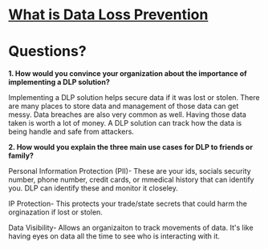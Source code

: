 # [What is Data Loss Prevention](https://www.digitalguardian.com/blog/what-data-loss-prevention-dlp-definition-data-loss-prevention)

# Questions?

**1. How would you convince your organization about the importance of implementing a DLP solution?**

Implementing a DLP solution helps secure data if it was lost or stolen. There are many places to store data and management of those data can get messy. Data breaches are also very common as well. Having those data taken is worth a lot of money. A DLP solution can track how the data is being handle and safe from attackers. 

**2. How would you explain the three main use cases for DLP to friends or family?**

Personal Information Protection (PII)- These are your ids, socials security number, phone number, credit cards, or mmedical history that can identify you. DLP can identify these and monitor it closeley.

IP Protection- This protects your trade/state secrets that could harm the orginazation if lost or stolen.

Data Visibility- Allows an organizaiton to track movements of data. It's like having eyes on data all the time to see who is interacting with it. 